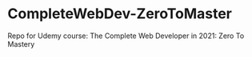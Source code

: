# CompleteWebDev-ZeroToMaster
Repo for Udemy course: The Complete Web Developer in 2021: Zero To Mastery
